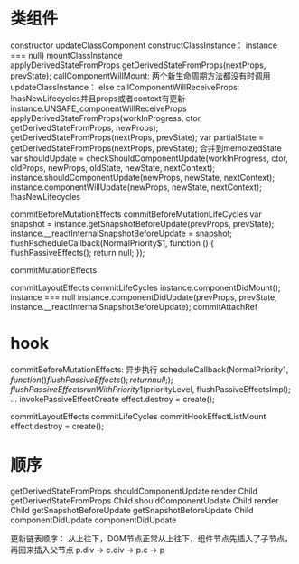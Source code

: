 # 类组件
constructor
updateClassComponent
  constructClassInstance： instance === null)
  mountClassInstance  
    applyDerivedStateFromProps
      getDerivedStateFromProps(nextProps, prevState);
    callComponentWillMount: 两个新生命周期方法都没有时调用
  updateClassInstance： else
    callComponentWillReceiveProps: !hasNewLifecycles并且props或者context有更新
      instance.UNSAFE_componentWillReceiveProps
    applyDerivedStateFromProps(workInProgress, ctor, getDerivedStateFromProps, newProps);
      getDerivedStateFromProps(nextProps, prevState);
      var partialState = getDerivedStateFromProps(nextProps, prevState);
      合并到memoizedState
    var shouldUpdate = checkShouldComponentUpdate(workInProgress, ctor, oldProps, newProps, oldState, newState, nextContext);
      instance.shouldComponentUpdate(newProps, newState, nextContext);
    instance.componentWillUpdate(newProps, newState, nextContext);  !hasNewLifecycles

commitBeforeMutationEffects
  commitBeforeMutationLifeCycles
     var snapshot = instance.getSnapshotBeforeUpdate(prevProps, prevState);
     instance.__reactInternalSnapshotBeforeUpdate = snapshot;
  flushPscheduleCallback(NormalPriority$1, function () {
    flushPassiveEffects();
    return null;
  });

commitMutationEffects

commitLayoutEffects
  commitLifeCycles
    instance.componentDidMount();  instance === null
    instance.componentDidUpdate(prevProps, prevState, instance.__reactInternalSnapshotBeforeUpdate);
  commitAttachRef

# hook
commitBeforeMutationEffects: 异步执行
  scheduleCallback(NormalPriority$1, function () {
    flushPassiveEffects();
    return null;
  });
    flushPassiveEffects
      runWithPriority$1(priorityLevel, flushPassiveEffectsImpl);
      ...
      invokePassiveEffectCreate
        effect.destroy = create();

commitLayoutEffects
  commitLifeCycles
    commitHookEffectListMount
      effect.destroy = create();


# 顺序
getDerivedStateFromProps
shouldComponentUpdate
render
Child getDerivedStateFromProps
Child shouldComponentUpdate
Child render
Child getSnapshotBeforeUpdate
getSnapshotBeforeUpdate
Child componentDidUpdate
componentDidUpdate

更新链表顺序： 从上往下，DOM节点正常从上往下，组件节点先插入了子节点，再回来插入父节点
p.div -> c.div -> p.c -> p